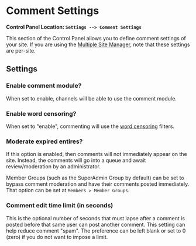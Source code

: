 <!--
    This source file is part of the open source project
    ExpressionEngine User Guide (https://github.com/ExpressionEngine/ExpressionEngine-User-Guide)

    @link      https://expressionengine.com/
    @copyright Copyright (c) 2003-2019, EllisLab Corp. (https://ellislab.com)
    @license   https://expressionengine.com/license Licensed under Apache License, Version 2.0
-->

# Comment Settings

**Control Panel Location: `Settings --> Comment Settings`**

This section of the Control Panel allows you to define comment settings of your site. If you are using the [Multiple Site Manager](control-panel/msm.md), note that these settings are per-site.

## Settings

### Enable comment module?

When set to enable, channels will be able to use the comment module.

### Enable word censoring?

When set to "enable", commenting will use the [word censoring](control-panel/settings/word-censor.md) filters.

### Moderate expired entires?

If this option is enabled, then comments will not immediately appear on the site. Instead, the comments will go into a queue and await review/moderation by an administrator.

Member Groups (such as the SuperAdmin Group by default) can be set to bypass comment moderation and have their comments posted immediately. That option can be set at `Members > Member Groups`.

### Comment edit time limit (in seconds)

This is the optional number of seconds that must lapse after a comment is posted before that same user can post another comment. This setting can help reduce comment "spam". The preference can be left blank or set to 0 (zero) if you do not want to impose a limit.
